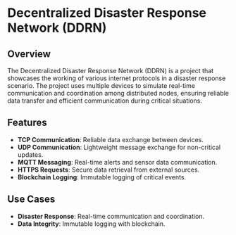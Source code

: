 # Decentralized Disaster Response Network (DDRN)

## Overview

The Decentralized Disaster Response Network (DDRN) is a project that showcases the working of various internet protocols in a disaster response scenario. The project uses multiple devices to simulate real-time communication and coordination among distributed nodes, ensuring reliable data transfer and efficient communication during critical situations.

## Features

- **TCP Communication**: Reliable data exchange between devices.
- **UDP Communication**: Lightweight message exchange for non-critical updates.
- **MQTT Messaging**: Real-time alerts and sensor data communication.
- **HTTPS Requests**: Secure data retrieval from external sources.
- **Blockchain Logging**: Immutable logging of critical events.

## Use Cases
- **Disaster Response**: Real-time communication and coordination.
- **Data Integrity**: Immutable logging with blockchain.

